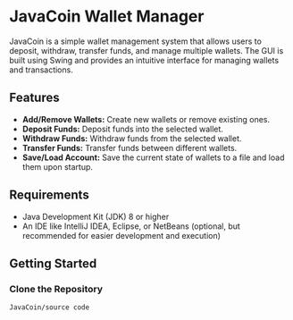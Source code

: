 # JavaCoin Wallet Manager

JavaCoin is a simple wallet management system that allows users to deposit, withdraw, transfer funds, and manage multiple wallets. The GUI is built using Swing and provides an intuitive interface for managing wallets and transactions.

## Features

- **Add/Remove Wallets:** Create new wallets or remove existing ones.
- **Deposit Funds:** Deposit funds into the selected wallet.
- **Withdraw Funds:** Withdraw funds from the selected wallet.
- **Transfer Funds:** Transfer funds between different wallets.
- **Save/Load Account:** Save the current state of wallets to a file and load them upon startup.

## Requirements

- Java Development Kit (JDK) 8 or higher
- An IDE like IntelliJ IDEA, Eclipse, or NetBeans (optional, but recommended for easier development and execution)

## Getting Started

### Clone the Repository

```sh
JavaCoin/source code
